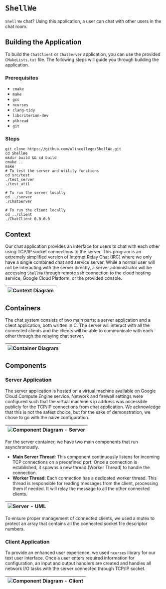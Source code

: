 # `ShellWe`

`Shell` `We` chat? Using this application, a user can chat with other users in
the chat room.

## Building the Application

To build the `ChatClient` or `ChatServer` application, you can use the 
provided `CMakeLists.txt` file. The following steps will guide you through
building the application.

### Prerequisites

- `cmake`
- `make`
- `gcc`
- `ncurses` 
- `clang-tidy`
- `libcriterion-dev`
- `pthread`
- `git`

### Steps

```shell
git clone https://github.com/olincollege/ShellWe.git
cd ShellWe
mkdir build && cd build
cmake ..
make
# To test the server and utility functions
cd src/test
./test_server
./test_util

# To run the server locally
cd ../server
./ChatServer

# To run the client locally
cd ../client
./ChatClient 0.0.0.0
```

## Context

Our chat application provides an interface for users to chat with each other
using TCP/IP socket connections to the server. This program is an extremely
simplified version of Internet Relay Chat (IRC) where we only have a single
combined chat and service server. While a normal user will not be interacting
with the server directly, a server administrator will be accessing `ShellWe`
through remote ssh connection to the cloud hosting service, Google Cloud
Platform, or the provided console.

| ![Context Diagram](./docs/context.jpg) | 
|----------------------------------------|

## Containers

The chat system consists of two main parts: a server application and a client
application, both written in C. The server will interact with all the connected
clients and the clients will be able to communicate with each other through the
relaying chat server.

| ![Container Diagram](./docs/container.jpg) |
|--------------------------------------------|

## Components

### Server Application

The server application is hosted on a virtual machine available on Google Cloud
Compute Engine service. Network and firewall settings were configured such that
the virtual machine's ip address was accessible publicly for the TCP/IP
connections from chat application. We acknowledge that this is not the safest
choice, but for the sake of demonstration, we chose to go with the naive
configuration.

| ![Component Diagram - Server](./docs/component_server.jpg) | 
|------------------------------------------------------------|

For the server container, we have two main components that run asynchronously.

- **Main Server Thread**: This component continuously listens for incoming TCP
  connections on a predefined port. Once a connection is established, it spawns
  a new thread (Worker Thread) to handle the connection.
- **Worker Thread**: Each connection has a dedicated worker thread. This thread
  is responsible for reading messages from the client, processing them if
  needed. It will relay the message to all the other connected clients.

| ![Server - UML](./docs/server_uml.svg) |
|----------------------------------------|

To ensure proper management of connected clients, we used a mutex to protect an
array that contains all the connected socket file descriptor numbers.

### Client Application

To provide an enhanced user experience, we used `ncurses` library for our text
user interface. Once a user enters required information for configuration, an
input and output handlers are created and handles all network I/O tasks with the
server connected through TCP/IP socket.

| ![Component Diagram - Client](./docs/component_client.jpg) |
|------------------------------------------------------------|

